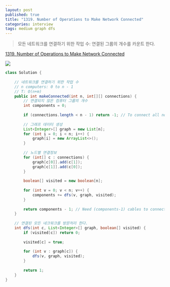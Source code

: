 ```yaml
---
layout: post
published: true
title: "1319. Number of Operations to Make Network Connected"
categories: interview
tags: medium graph dfs
---
```


> 모든 네트워크를 연결하기 위한 작업 수: 연결된 그룹의 개수를 카운트 한다.

[1319. Number of Operations to Make Network Connected](https://leetcode.com/problems/number-of-operations-to-make-network-connected/)

![](https://assets.leetcode.com/uploads/2020/01/02/sample_1_1677.png)

```java
class Solution {
    
    // 네트워크를 연결하기 위한 작업 수
    // n computers: 0 to n - 1
    // T: O(n+m)
    public int makeConnected(int n, int[][] connections) {
        // 연결되지 않은 컴퓨터 그룹의 개수
        int components = 0;
        
        if (connections.length < n - 1) return -1; // To connect all nodes need at least n-1 edges
        
        // 그래프 데이터 생성
        List<Integer>[] graph = new List[n];
        for (int i = 0; i < n; i++) {
            graph[i] = new ArrayList<>();
        }
        
        // 노드별 연결정보
        for (int[] c : connections) {
            graph[c[0]].add(c[1]);
            graph[c[1]].add(c[0]);
        }
        
        boolean[] visited = new boolean[n];
        
        for (int v = 0; v < n; v++) {
            components += dfs(v, graph, visited);
        }
        
        return components - 1; // Need (components-1) cables to connect components together
    }
    
    // 연결된 모든 네크워크를 방문처리 한다.
    int dfs(int c, List<Integer>[] graph, boolean[] visited) {
        if (visited[c]) return 0;
        
        visited[c] = true;
        
        for (int v : graph[c]) {
            dfs(v, graph, visited);
        }
        
        return 1;
    }
}
```